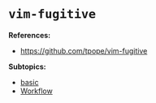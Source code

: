 # `vim-fugitive`

**References:**
- https://github.com/tpope/vim-fugitive


**Subtopics:**
- [basic](basic.md)
- [Workflow](workflow.md)

